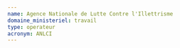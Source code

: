 ```yaml
---
name: Agence Nationale de Lutte Contre l'Illettrisme
domaine_ministeriel: travail
type: operateur
acronym: ANLCI
---
```


